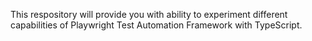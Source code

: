 This respository will provide you with ability to experiment different capabilities of Playwright Test Automation Framework with TypeScript.

